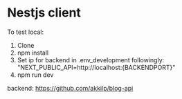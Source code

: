 # Nestjs client

To test local:
1. Clone
2. npm install
3. Set ip for backend in .env_development followingly: "NEXT_PUBLIC_API=http://localhost:{BACKENDPORT}"
4. npm run dev


backend: https://github.com/akkilp/blog-api
